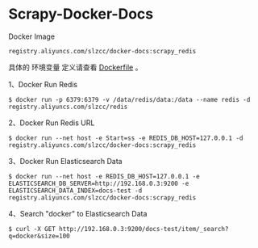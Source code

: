 # Scrapy-Docker-Docs
Docker Image
```
registry.aliyuncs.com/slzcc/docker-docs:scrapy_redis
```
具体的 环境变量 定义请查看 [Dockerfile](Dockerfile) 。

1、Docker Run Redis
```
$ docker run -p 6379:6379 -v /data/redis/data:/data --name redis -d registry.aliyuncs.com/slzcc/redis
```

2、Docker Run Redis URL
```
$ docker run --net host -e Start=ss -e REDIS_DB_HOST=127.0.0.1 -d registry.aliyuncs.com/slzcc/docker-docs:scrapy_redis
```
3、Docker Run Elasticsearch Data
```
$ docker run --net host -e REDIS_DB_HOST=127.0.0.1 -e ELASTICSEARCH_DB_SERVER=http://192.168.0.3:9200 -e ELASTICSEARCH_DATA_INDEX=docs-test -d registry.aliyuncs.com/slzcc/docker-docs:scrapy_redis
```
4、Search "docker" to Elasticsearch Data
```
$ curl -X GET http://192.168.0.3:9200/docs-test/item/_search?q=docker&size=100
```
